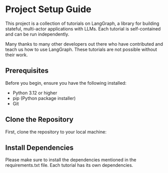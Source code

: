 # Project Setup Guide

This project is a collection of tutorials on LangGraph, a library for building stateful, multi-actor applications with LLMs. Each tutorial is self-contained and can be run independently.

Many thanks to many other developers out there who have contributed and teach us how to use LangGraph. These tutorials are not possible without their work.

## Prerequisites

Before you begin, ensure you have the following installed:

- Python 3.12 or higher
- pip (Python package installer)
- Git

## Clone the Repository

First, clone the repository to your local machine:

## Install Dependencies

Please make sure to install the dependencies mentioned in the requirements.txt file. Each tutorial has its own dependencies.
